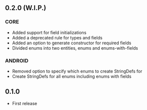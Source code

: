 ## 0.2.0  (W.I.P.)
### CORE
- Added support for field initializations
- Added a deprecated rule for types and fields
- Added an option to generate constructor for required fields
- Divided enums into two entities, enums and enums-with-fields

### ANDROID
- Removed option to specify which enums to create StringDefs for
- Create StringDefs for all enums including enums with fields

## 0.1.0
- First release